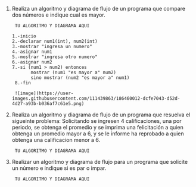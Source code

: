 1. Realiza un algoritmo y diagrama de flujo de un programa que compare dos números e indique cual es mayor.
  
        TU ALGORITMO Y DIAGRAMA AQUI
        
       1.-inicio
       2.-declarar num1(int), num2(int)
       3.-mostrar "ingresa un numero"
       4.-asignar num1
       5.-mostrar "ingresa otro numero"
       6.-asignar num2
       7.-si (num1 > num2) entonces 
              mostrar (num1 "es mayor a" num2)
              sino mostrar (num2 "es mayor a" num1)
        8.-fin      
        
        ![image](https://user-images.githubusercontent.com/111439863/186460012-dcfe7043-d52d-4d27-a93b-b036af7c61e5.png)

        
        
2. Realiza un algoritmo y diagrama de flujo de un programa que resuelva el sigueinte problema: Solicitando se ingresen 4 calificaciones, una por periodo, se obtenga el promedio y se imprima una felicitación a quien obtenga un promedio mayor a 6, y se le informe ha reprobado a quien obtenga una calificacion menor a 6.

        TU ALGORITMO Y DIAGRAMA AQUI

3. Realizar un algoritmo y diagrama de flujo para un programa que solicite un número e indique si es par o impar.

        TU ALGORITMO Y DIAGRAMA AQUI
